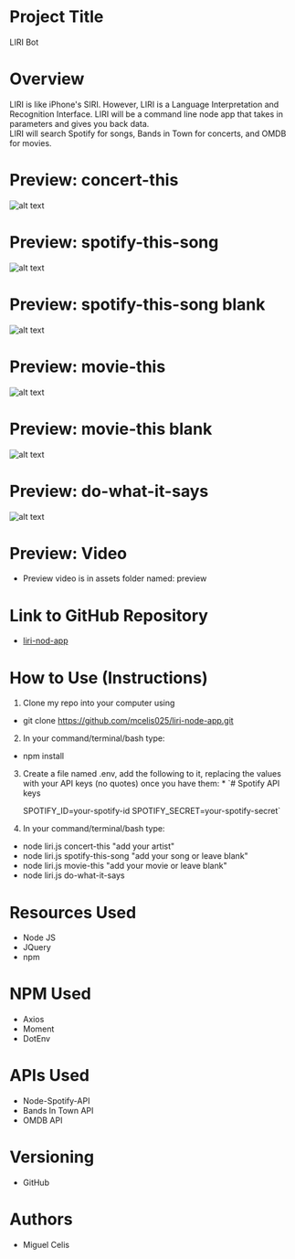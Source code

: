 # Project Title 
LIRI Bot
# Overview
LIRI is like iPhone's SIRI. However, LIRI is a Language Interpretation and Recognition Interface. LIRI will be a command line node app that takes in parameters and gives you back data.  
LIRI will search Spotify for songs, Bands in Town for concerts, and OMDB for movies.

# Preview: concert-this 
![alt text](assets/concert.png "concert-this")

# Preview: spotify-this-song 
![alt text](assets/song.png "spotify-this-song peligroso pop")

# Preview: spotify-this-song blank 
![alt text](assets/songBlank.png "spotify-this-song blank")

# Preview: movie-this
![alt text](assets/movie.png "movie-this")

# Preview: movie-this blank
![alt text](assets/movieBlank.png "movie-this blank")

# Preview: do-what-it-says
![alt text](assets/doWhatItSays.png "do-what-it-says")

# Preview: Video
  * Preview video is in assets folder named: preview

# Link to GitHub Repository
  * [liri-nod-app](https://github.com/mcelis025/liri-node-app)

# How to Use (Instructions)
 1. Clone my repo into your computer using
   * git clone https://github.com/mcelis025/liri-node-app.git
 2. In your command/terminal/bash type:
   * npm install
 3. Create a file named .env, add the following to it, replacing the values with your API keys (no quotes) once you have them:
    * 
    `# Spotify API keys

     SPOTIFY_ID=your-spotify-id
     SPOTIFY_SECRET=your-spotify-secret`
4. In your command/terminal/bash type:
  * node liri.js concert-this "add your artist"
  * node liri.js spotify-this-song "add your song or leave blank"
  * node liri.js movie-this "add your movie or leave blank"
  * node liri.js do-what-it-says

# Resources Used
  * Node JS
  * JQuery
  * npm 

# NPM Used
  * Axios
  * Moment
  * DotEnv

# APIs Used
  * Node-Spotify-API
  * Bands In Town API
  * OMDB API
  
# Versioning 
  * GitHub

# Authors
  * Miguel Celis
